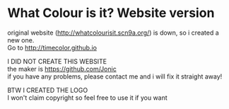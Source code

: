 # What Colour is it? Website version

original website (http://whatcolourisit.scn9a.org/) is down, so i created a new one.                                                       
Go to http://timecolor.github.io                                                  

I DID NOT CREATE THIS WEBSITE                                                                                                            
the maker is https://github.com/Jonic                                                                                                    
if you have any problems, please contact me and i will fix it straight away!

BTW I CREATED  THE LOGO                                                                                                                   
I won't claim copyright so feel free to use it if you want

